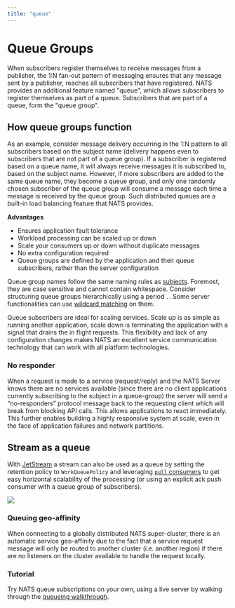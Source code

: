 ```yaml
---
title: "queue"
---
```

# Queue Groups

When subscribers register themselves to receive messages from a publisher, the 1:N fan-out pattern of messaging ensures that any message sent by a publisher, reaches all subscribers that have registered. NATS provides an additional feature named "queue", which allows subscribers to register themselves as part of a queue. Subscribers that are part of a queue, form the "queue group".

## How queue groups function

As an example, consider message delivery occurring in the 1:N pattern to all subscribers based on the subject name (delivery happens even to subscribers that are not part of a queue group). If a subscriber is registered based on a queue name, it will always receive messages it is subscribed to, based on the subject name. However, if more subscribers are added to the same queue name, they become a queue group, and only one randomly chosen subscriber of the queue group will consume a message each time a message is received by the queue group. Such distributed queues are a built-in load balancing feature that NATS provides.

**Advantages**

* Ensures application fault tolerance
* Workload processing can be scaled up or down
* Scale your consumers up or down without duplicate messages
* No extra configuration required
* Queue groups are defined by the application and their queue subscribers, rather than the server configuration

Queue group names follow the same naming rules as [subjects](../../subjects). Foremost, they are case sensitive and cannot contain whitespace. Consider structuring queue groups hierarchically using a period `.`. Some server functionalities can use [wildcard matching](../../subjects.md#wildcards) on them.

Queue subscribers are ideal for scaling services. Scale up is as simple as running another application, scale down is terminating the application with a signal that drains the in flight requests. This flexibility and lack of any configuration changes makes NATS an excellent service communication technology that can work with all platform technologies.

### No responder

When a request is made to a service (request/reply) and the NATS Server knows there are no services available (since there are no client applications currently subscribing to the subject in a queue-group) the server will send a “no-responders” protocol message back to the requesting client which will break from blocking API calls. This allows applications to react immediately. This further enables building a highly responsive system at scale, even in the face of application failures and network partitions.

## Stream as a queue

With [JetStream](../../jetstream/) a stream can also be used as a queue by setting the retention policy to `WorkQueuePolicy` and leveraging [`pull` consumers](../../jetstream/consumers) to get easy horizontal scalability of the processing (or using an explicit ack push consumer with a queue group of subscribers).

![](../../../.gitbook/assets/queue.svg)

### Queuing geo-affinity

When connecting to a globally distributed NATS super-cluster, there is an automatic service geo-affinity due to the fact that a service request message will only be routed to another cluster (i.e. another region) if there are no listeners on the cluster available to handle the request locally.

### Tutorial

Try NATS queue subscriptions on your own, using a live server by walking through the [queueing walkthrough](queues\_walkthrough).
